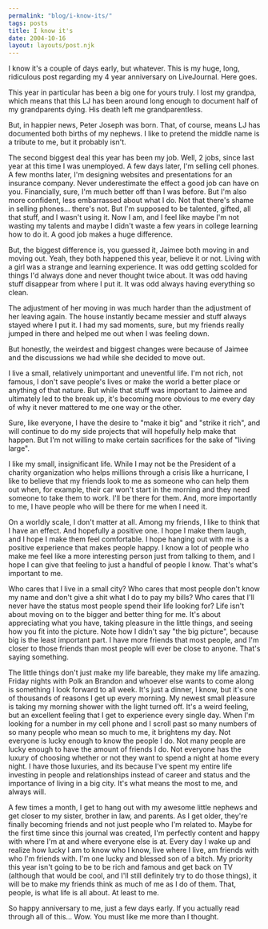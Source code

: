 ```yaml
---
permalink: "blog/i-know-its/"
tags: posts
title: I know it's
date: 2004-10-16
layout: layouts/post.njk
---
```


I know it's a couple of days early, but whatever. This is my huge, long, ridiculous post regarding my 4 year anniversary on LiveJournal. Here goes.

This year in particular has been a big one for yours truly. I lost my grandpa, which means that this LJ has been around long enough to document half of my grandparents dying. His death left me grandparentless.

But, in happier news, Peter Joseph was born. That, of course, means LJ has documented both births of my nephews. I like to pretend the middle name is a tribute to me, but it probably isn't.

The second biggest deal this year has been my job. Well, 2 jobs, since last year at this time I was unemployed. A few days later, I'm selling cell phones. A few months later, I'm designing websites and presentations for an insurance company. Never underestimate the effect a good job can have on you. Financially, sure, I'm much better off than I was before. But I'm also more confident, less embarrassed about what I do. Not that there's shame in selling phones... there's not. But I'm supposed to be talented, gifted, all that stuff, and I wasn't using it. Now I am, and I feel like maybe I'm not wasting my talents and maybe I didn't waste a few years in college learning how to do it. A good job makes a huge difference.

But, the biggest difference is, you guessed it, Jaimee both moving in and moving out. Yeah, they both happened this year, believe it or not. Living with a girl was a strange and learning experience. It was odd getting scolded for things I'd always done and never thought twice about. It was odd having stuff disappear from where I put it. It was odd always having everything so clean. 

The adjustment of her moving in was much harder than the adjustment of her leaving again. The house instantly became messier and stuff always stayed where I put it. I had my sad moments, sure, but my friends really jumped in there and helped me out when I was feeling down. 

But honestly, the weirdest and biggest changes were because of Jaimee and the discussions we had while she decided to move out. 

I live a small, relatively unimportant and uneventful life. I'm not rich, not famous, I don't save people's lives or make the world a better place or anything of that nature. But while that stuff was important to Jaimee and ultimately led to the break up, it's becoming more obvious to me every day of why it never mattered to me one way or the other.

Sure, like everyone, I have the desire to "make it big" and "strike it rich", and will continue to do my side projects that will hopefully help make that happen. But I'm not willing to make certain sacrifices for the sake of "living large".

I like my small, insignificant life. While I may not be the President of a charity organization who helps millions through a crisis like a hurricane, I like to believe that my friends look to me as someone who can help them out when, for example, their car won't start in the morning and they need someone to take them to work. I'll be there for them. And, more importantly to me, I have people who will be there for me when I need it. 

On a worldly scale, I don't matter at all. Among my friends, I like to think that I have an effect. And hopefully a positive one. I hope I make them laugh, and I hope I make them feel comfortable. I hope hanging out with me is a positive experience that makes people happy. I know a lot of people who make me feel like a more interesting person just from talking to them, and I hope I can give that feeling to just a handful of people I know. That's what's important to me.

Who cares that I live in a small city? Who cares that most people don't know my name and don't give a shit what I do to pay my bills? Who cares that I'll never have the status most people spend their life looking for? Life isn't about moving on to the bigger and better thing for me. It's about appreciating what you have, taking pleasure in the little things, and seeing how you fit into the picture. Note how I didn't say "the big picture", because big is the least important part. I have more friends that most people, and I'm closer to those friends than most people will ever be close to anyone. That's saying something.

The little things don't just make my life bareable, they make my life amazing. Friday nights with Polk an Brandon and whoever else wants to come along is something I look forward to all week. It's just a dinner, I know, but it's one of thousands of reasons I get up every morning. My newest small pleasure is taking my morning shower with the light turned off. It's a weird feeling, but an excellent feeling that I get to experience every single day. When I'm looking for a number in my cell phone and I scroll past so many numbers of so many people who mean so much to me, it brightens my day. Not everyone is lucky enough to know the people I do. Not many people are lucky enough to have the amount of friends I do. Not everyone has the luxury of choosing whether or not they want to spend a night at home every night. I have those luxuries, and its because I've spent my entire life investing in people and relationships instead of career and status and the importance of living in a big city. It's what means the most to me, and always will.

A few times a month, I get to hang out with my awesome little nephews and get closer to my sister, brother in law, and parents. As I get older, they're finally becoming friends and not just people who I'm related to. Maybe for the first time since this journal was created, I'm perfectly content and happy with where I'm at and where everyone else is at. Every day I wake up and realize how lucky I am to know who I know, live where I live, am friends with who I'm friends with. I'm one lucky and blessed son of a bitch. My priority this year isn't going to be to be rich and famous and get back on TV (although that would be cool, and I'll still definitely try to do those things), it will be to make my friends think as much of me as I do of them. That, people, is what life is all about. At least to me.

So happy anniversary to me, just a few days early. If you actually read through all of this... Wow. You must like me more than I thought.